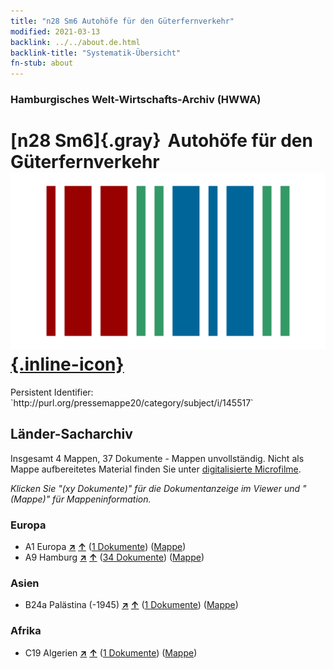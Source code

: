 ```yaml
---
title: "n28 Sm6 Autohöfe für den Güterfernverkehr"
modified: 2021-03-13
backlink: ../../about.de.html
backlink-title: "Systematik-Übersicht"
fn-stub: about
---
```


### Hamburgisches Welt-Wirtschafts-Archiv (HWWA)

# [n28 Sm6]{.gray}&#8201; Autohöfe für den Güterfernverkehr &#160; [![Wikidata](/images/Wikidata-logo.svg "Wikidata"){.inline-icon}](http://www.wikidata.org/entity/Q104711096)

<div class="hint">Persistent Identifier: `http://purl.org/pressemappe20/category/subject/i/145517`</div>







## Länder-Sacharchiv




Insgesamt 4 Mappen, 37 Dokumente - Mappen unvollständig.
Nicht als Mappe aufbereitetes Material finden Sie unter [digitalisierte Microfilme](/film/h1_sh.de.html).

_Klicken Sie "(xy Dokumente)" für die Dokumentanzeige im Viewer und "(Mappe)" für Mappeninformation._




### Europa

- A1 Europa [**&nearr;**](../../../geo/i/140892/about.de.html "Europa (alle Mappen)") [**&uarr;**](../../../geo/about.de.html#A1 "Ländersystematik") (<a href="https://pm20.zbw.eu/iiifview/folder/sh/140892,145517" title="über: Europa : Autohöfe für den Güterfernverkehr" target="_blank">1 Dokumente</a>) ([Mappe](../../../../folder/sh/1408xx/140892/1455xx/145517/about.de.html))
- A9 Hamburg [**&nearr;**](../../../geo/i/140905/about.de.html "Hamburg (alle Mappen)") [**&uarr;**](../../../geo/about.de.html#A9 "Ländersystematik") (<a href="https://pm20.zbw.eu/iiifview/folder/sh/140905,145517" title="über: Hamburg : Autohöfe für den Güterfernverkehr" target="_blank">34 Dokumente</a>) ([Mappe](../../../../folder/sh/1409xx/140905/1455xx/145517/about.de.html))

### Asien

- B24a Palästina (-1945) [**&nearr;**](../../../geo/i/141115/about.de.html "Palästina (-1945) (alle Mappen)") [**&uarr;**](../../../geo/about.de.html#B24a "Ländersystematik") (<a href="https://pm20.zbw.eu/iiifview/folder/sh/141115,145517" title="über: Palästina (-1945) : Autohöfe für den Güterfernverkehr" target="_blank">1 Dokumente</a>) ([Mappe](../../../../folder/sh/1411xx/141115/1455xx/145517/about.de.html))

### Afrika

- C19 Algerien [**&nearr;**](../../../geo/i/141354/about.de.html "Algerien (alle Mappen)") [**&uarr;**](../../../geo/about.de.html#C19 "Ländersystematik") (<a href="https://pm20.zbw.eu/iiifview/folder/sh/141354,145517" title="über: Algerien : Autohöfe für den Güterfernverkehr" target="_blank">1 Dokumente</a>) ([Mappe](../../../../folder/sh/1413xx/141354/1455xx/145517/about.de.html))








